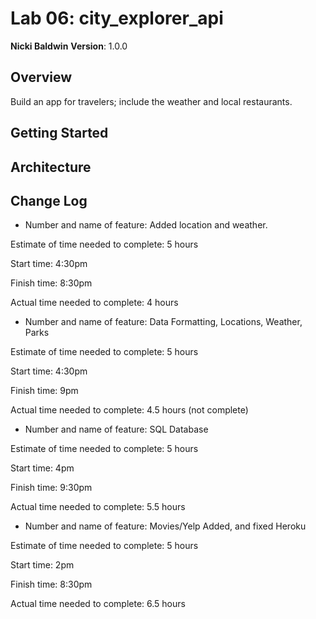# Lab 06: city_explorer_api

**Nicki Baldwin**
**Version**: 1.0.0

## Overview

Build an app for travelers; include the weather and local restaurants.

## Getting Started
<!-- What are the steps that a user must take in order to build this app on their own machine and get it running? -->

## Architecture
<!-- Provide a detailed description of the application design. What technologies (languages, libraries, etc) you're using, and any other relevant design information. -->

## Change Log
<!-- Use this area to document the iterative changes made to your application as each feature is successfully implemented. Use time stamps. Here's an examples:

01-01-2001 4:59pm - Application now has a fully-functional express server, with a GET route for the location resource.

## Credits and Collaborations
<!-- Give credit (and a link) to other people or resources that helped you build this application. -->

- Number and name of feature: Added location and weather.

Estimate of time needed to complete: 5 hours

Start time: 4:30pm

Finish time: 8:30pm

Actual time needed to complete: 4 hours

- Number and name of feature: Data Formatting, Locations, Weather, Parks

Estimate of time needed to complete: 5 hours

Start time: 4:30pm

Finish time: 9pm

Actual time needed to complete: 4.5 hours (not complete)

- Number and name of feature: SQL Database

Estimate of time needed to complete: 5 hours

Start time: 4pm

Finish time: 9:30pm

Actual time needed to complete: 5.5 hours

- Number and name of feature: Movies/Yelp Added, and fixed Heroku

Estimate of time needed to complete: 5 hours

Start time: 2pm

Finish time: 8:30pm

Actual time needed to complete: 6.5 hours